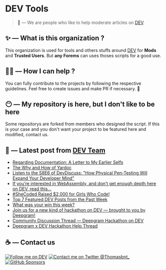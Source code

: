 # DEV Tools

> 🔧 — We are people who like to help moderate articles on [DEV](https://dev.to).

## ✨ — What is this organization ?

This organization is used for tools and others stuffs around [DEV](https://dev.to) for **Mods** and **Trusted Users**. But __any Forems__ can uses thoses scripts for a good use.


## 💪🏼 — How I can help ?

You can fully contribute to the projects by following the respective guidelines. Feel free to create issues and make PR if necessary. 🎉

## 😶 — My repository is here, but I don't like to be here

Some repositorys are forked from members who designed the script. If this is your case and you don't want your project to be featured here and modified, contact us.

## 📝 — Latest post from [DEV Team](https://dev.to/devteam)

<!-- BLOG-POST-LIST:START -->
- [Regarding Documentation: A Letter to My Earlier Selfs](https://dev.to/devteam/regarding-documentation-a-letter-to-my-earlier-selfs-3jd4)
- [The Why and How of Yardoc](https://dev.to/devteam/the-why-and-how-of-yardoc-479p)
- [Listen to the S8E6 of DevDiscuss: &quot;How Physical Pen-Testing Will Expand Your Developer Mind&quot;](https://dev.to/devteam/listen-to-the-s8e6-of-devdiscuss-hhow-physical-pen-testing-will-expand-your-developer-mind-20ff)
- [If you’re interested in WebAssembly, and don’t get enough depth here on DEV, read this…](https://dev.to/devteam/if-youre-interested-in-webassembly-and-dont-get-enough-depth-here-on-dev-read-this-pfl)
- [#SheCoded Raised $2,000 for Girls Who Code!](https://dev.to/devteam/shecoded-raised-2000-for-girls-who-code-338o)
- [Top 7 Featured DEV Posts from the Past Week](https://dev.to/devteam/top-7-featured-dev-posts-from-the-past-week-5538)
- [What was your win this week?](https://dev.to/devteam/what-was-your-win-this-week-2oc0)
- [Join us for a new kind of hackathon on DEV — brought to you by Deepgram!](https://dev.to/devteam/join-us-for-a-new-kind-of-hackathon-on-dev-brought-to-you-by-deepgram-2bjd)
- [Community Discussion Thread — Deepgram Hackathon on DEV](https://dev.to/devteam/community-discussion-thread-deepgram-hackathon-on-dev-21pp)
- [Deepgram x DEV Hackathon Help Thread](https://dev.to/devteam/deepgram-x-dev-hackathon-help-thread-47h9)
<!-- BLOG-POST-LIST:END -->


## ☕ — Contact us

[![Follow me on DEV](https://img.shields.io/badge/dev.to-%2308090A.svg?&style=for-the-badge&logo=dev.to&logoColor=white&alt=devto)](https://dev.to/thomasbnt)
[![Contact me on Twitter @Thomasbnt_](https://img.shields.io/badge/Contact%20me%20on%20Twitter-%231DA1F2.svg?&style=for-the-badge&logo=twitter&logoColor=white&alt=twitter)](https://twitter.com/messages/1142357270-1142357270?text=Hello,%20I%20contact%20you%20from%20devtotools%20&recipient_id=1142357270) [![GitHub Sponsors](https://img.shields.io/badge/Sponsor%20me-%23EA54AE.svg?&style=for-the-badge&logo=github-sponsors&logoColor=white)](https://github.com/sponsors/thomasbnt)


